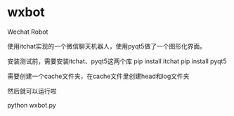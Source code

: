 # wxbot
Wechat Robot

使用itchat实现的一个微信聊天机器人，使用pyqt5做了一个图形化界面。

安装测试前，需要安装itchat、pyqt5这两个库
pip install itchat
pip install pyqt5

需要创建一个cache文件夹，在cache文件里创建head和log文件夹

然后就可以运行啦

python wxbot.py
